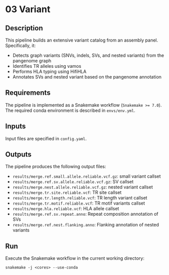 # 03 Variant

## Description

This pipeline builds an extensive variant catalog from an assembly panel. Specifically, it:

- Detects graph variants (SNVs, indels, SVs, and nested variants) from the pangenome graph
- Identifies TR alleles using vamos
- Performs HLA typing using HifiHLA
- Annotates SVs and nested variant based on the pangenome annotation

## Requirements

The pipeline is implemented as a Snakemake workflow (`Snakemake >= 7.0`). The required conda environment is described in `envs/env.yml`.

## Inputs

Input files are specified in `config.yaml`.

## Outputs

The pipeline produces the following output files:

- `results/merge.ref.small.allele.reliable.vcf.gz`: small variant callset
- `results/merge.ref.sv.allele.reliable.vcf.gz`: SV callset
- `results/merge.nest.allele.reliable.vcf.gz`: nested variant callset
- `results/merge.tr.site.reliable.vcf`: TR site callset
- `results/merge.tr.length.reliable.vcf`: TR length variant callset
- `results/merge.tr.motif.reliable.vcf`: TR motif variants callset
- `results/merge.hla.reliable.vcf`: HLA allele callset
- `results/merge.ref.sv.repeat.anno`: Repeat composition annotation of SVs
- `results/merge.ref.nest.flanking.anno`: Flanking annotation of nested variants

## Run

Execute the Snakemake workflow in the current working directory:
```
snakemake -j <cores> --use-conda
```